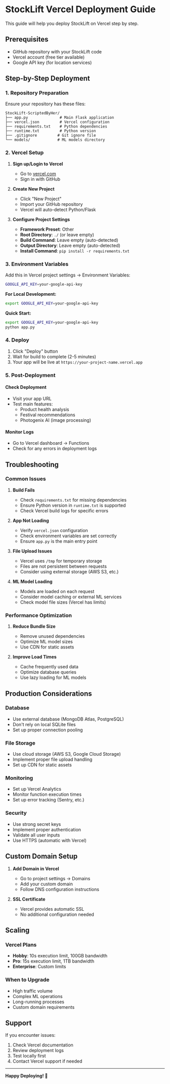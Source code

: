 # StockLift Vercel Deployment Guide

This guide will help you deploy StockLift on Vercel step by step.

## Prerequisites

- GitHub repository with your StockLift code
- Vercel account (free tier available)
- Google API key (for location services)

## Step-by-Step Deployment

### 1. Repository Preparation

Ensure your repository has these files:
```
StockLift-ScriptedByHer/
├── app.py              # Main Flask application
├── vercel.json         # Vercel configuration
├── requirements.txt    # Python dependencies
├── runtime.txt         # Python version
├── .gitignore         # Git ignore file
└── models/            # ML models directory
```

### 2. Vercel Setup

1. **Sign up/Login to Vercel**
   - Go to [vercel.com](https://vercel.com)
   - Sign in with GitHub

2. **Create New Project**
   - Click "New Project"
   - Import your GitHub repository
   - Vercel will auto-detect Python/Flask

3. **Configure Project Settings**
   - **Framework Preset**: Other
   - **Root Directory**: `./` (or leave empty)
   - **Build Command**: Leave empty (auto-detected)
   - **Output Directory**: Leave empty (auto-detected)
   - **Install Command**: `pip install -r requirements.txt`

### 3. Environment Variables

Add this in Vercel project settings → Environment Variables:

```bash
GOOGLE_API_KEY=your-google-api-key
```

**For Local Development:**
```bash
export GOOGLE_API_KEY=your-google-api-key
```

**Quick Start:**
```bash
export GOOGLE_API_KEY=your-google-api-key
python app.py
```

### 4. Deploy

1. Click "Deploy" button
2. Wait for build to complete (2-5 minutes)
3. Your app will be live at `https://your-project-name.vercel.app`

### 5. Post-Deployment

#### Check Deployment
- Visit your app URL
- Test main features:
  - Product health analysis
  - Festival recommendations
  - Photogenix AI (image processing)

#### Monitor Logs
- Go to Vercel dashboard → Functions
- Check for any errors in deployment logs

## Troubleshooting

### Common Issues

1. **Build Fails**
   - Check `requirements.txt` for missing dependencies
   - Ensure Python version in `runtime.txt` is supported
   - Check Vercel build logs for specific errors

2. **App Not Loading**
   - Verify `vercel.json` configuration
   - Check environment variables are set correctly
   - Ensure `app.py` is the main entry point

3. **File Upload Issues**
   - Vercel uses `/tmp` for temporary storage
   - Files are not persistent between requests
   - Consider using external storage (AWS S3, etc.)

4. **ML Model Loading**
   - Models are loaded on each request
   - Consider model caching or external ML services
   - Check model file sizes (Vercel has limits)

### Performance Optimization

1. **Reduce Bundle Size**
   - Remove unused dependencies
   - Optimize ML model sizes
   - Use CDN for static assets

2. **Improve Load Times**
   - Cache frequently used data
   - Optimize database queries
   - Use lazy loading for ML models

## Production Considerations

### Database
- Use external database (MongoDB Atlas, PostgreSQL)
- Don't rely on local SQLite files
- Set up proper connection pooling

### File Storage
- Use cloud storage (AWS S3, Google Cloud Storage)
- Implement proper file upload handling
- Set up CDN for static assets

### Monitoring
- Set up Vercel Analytics
- Monitor function execution times
- Set up error tracking (Sentry, etc.)

### Security
- Use strong secret keys
- Implement proper authentication
- Validate all user inputs
- Use HTTPS (automatic with Vercel)

## Custom Domain Setup

1. **Add Domain in Vercel**
   - Go to project settings → Domains
   - Add your custom domain
   - Follow DNS configuration instructions

2. **SSL Certificate**
   - Vercel provides automatic SSL
   - No additional configuration needed

## Scaling

### Vercel Plans
- **Hobby**: 10s execution limit, 100GB bandwidth
- **Pro**: 15s execution limit, 1TB bandwidth
- **Enterprise**: Custom limits

### When to Upgrade
- High traffic volume
- Complex ML operations
- Long-running processes
- Custom domain requirements

## Support

If you encounter issues:
1. Check Vercel documentation
2. Review deployment logs
3. Test locally first
4. Contact Vercel support if needed

---

**Happy Deploying! 🚀** 